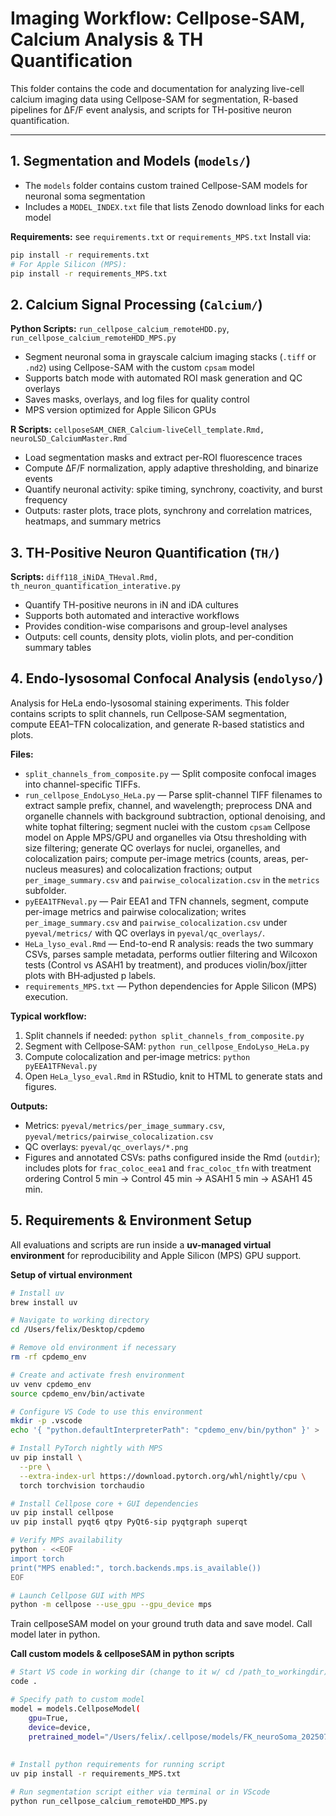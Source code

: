 # Imaging Workflow: Cellpose-SAM, Calcium Analysis & TH Quantification

This folder contains the code and documentation for analyzing live-cell calcium imaging data using Cellpose-SAM for segmentation, R-based pipelines for ΔF/F event analysis, and scripts for TH-positive neuron quantification.

---

## 1. Segmentation and Models (`models/`)
- The `models` folder contains custom trained Cellpose-SAM models for neuronal soma segmentation
- Includes a `MODEL_INDEX.txt` file that lists Zenodo download links for each model

**Requirements:** see `requirements.txt` or `requirements_MPS.txt`
Install via:
```bash
pip install -r requirements.txt
# For Apple Silicon (MPS):
pip install -r requirements_MPS.txt
```


## 2. Calcium Signal Processing (`Calcium/`)
**Python Scripts:** `run_cellpose_calcium_remoteHDD.py`, `run_cellpose_calcium_remoteHDD_MPS.py`
- Segment neuronal soma in grayscale calcium imaging stacks (`.tiff` or `.nd2`) using Cellpose-SAM with the custom `cpsam` model
- Supports batch mode with automated ROI mask generation and QC overlays
- Saves masks, overlays, and log files for quality control
- MPS version optimized for Apple Silicon GPUs

**R Scripts:** `cellposeSAM_CNER_Calcium-liveCell_template.Rmd, neuroLSD_CalciumMaster.Rmd`
- Load segmentation masks and extract per-ROI fluorescence traces
- Compute ΔF/F normalization, apply adaptive thresholding, and binarize events
- Quantify neuronal activity: spike timing, synchrony, coactivity, and burst frequency
- Outputs: raster plots, trace plots, synchrony and correlation matrices, heatmaps, and summary metrics


## 3. TH-Positive Neuron Quantification (`TH/`)

**Scripts:** `diff118_iNiDA_THeval.Rmd, th_neuron_quantification_interative.py`
- Quantify TH-positive neurons in iN and iDA cultures
- Supports both automated and interactive workflows
- Provides condition-wise comparisons and group-level analyses
- Outputs: cell counts, density plots, violin plots, and per-condition summary tables


## 4. Endo-lysosomal Confocal Analysis (`endolyso/`)

Analysis for HeLa endo-lysosomal staining experiments. This folder contains scripts to split channels, run Cellpose‑SAM segmentation, compute EEA1–TFN colocalization, and generate R-based statistics and plots.

**Files:**
- `split_channels_from_composite.py` — Split composite confocal images into channel-specific TIFFs.
- `run_cellpose_EndoLyso_HeLa.py` — Parse split-channel TIFF filenames to extract sample prefix, channel, and wavelength; preprocess DNA and organelle channels with background subtraction, optional denoising, and white tophat filtering; segment nuclei with the custom `cpsam` Cellpose model on Apple MPS/GPU and organelles via Otsu thresholding with size filtering; generate QC overlays for nuclei, organelles, and colocalization pairs; compute per-image metrics (counts, areas, per-nucleus measures) and colocalization fractions; output `per_image_summary.csv` and `pairwise_colocalization.csv` in the `metrics` subfolder.
- `pyEEA1TFNeval.py` — Pair EEA1 and TFN channels, segment, compute per-image metrics and pairwise colocalization; writes `per_image_summary.csv` and `pairwise_colocalization.csv` under `pyeval/metrics/` with QC overlays in `pyeval/qc_overlays/`.
- `HeLa_lyso_eval.Rmd` — End-to-end R analysis: reads the two summary CSVs, parses sample metadata, performs outlier filtering and Wilcoxon tests (Control vs ASAH1 by treatment), and produces violin/box/jitter plots with BH‑adjusted p labels.
- `requirements_MPS.txt` — Python dependencies for Apple Silicon (MPS) execution.

**Typical workflow:**
1. Split channels if needed: `python split_channels_from_composite.py`
2. Segment with Cellpose‑SAM: `python run_cellpose_EndoLyso_HeLa.py`
3. Compute colocalization and per‑image metrics: `python pyEEA1TFNeval.py`
4. Open `HeLa_lyso_eval.Rmd` in RStudio, knit to HTML to generate stats and figures.

**Outputs:**
- Metrics: `pyeval/metrics/per_image_summary.csv`, `pyeval/metrics/pairwise_colocalization.csv`
- QC overlays: `pyeval/qc_overlays/*.png`
- Figures and annotated CSVs: paths configured inside the Rmd (`outdir`); includes plots for `frac_coloc_eea1` and `frac_coloc_tfn` with treatment ordering Control 5 min → Control 45 min → ASAH1 5 min → ASAH1 45 min.


## 5. Requirements & Environment Setup

All evaluations and scripts are run inside a **uv-managed virtual environment** for reproducibility and Apple Silicon (MPS) GPU support.  

**Setup of virtual environment**

```bash
# Install uv
brew install uv

# Navigate to working directory
cd /Users/felix/Desktop/cpdemo

# Remove old environment if necessary
rm -rf cpdemo_env

# Create and activate fresh environment
uv venv cpdemo_env
source cpdemo_env/bin/activate

# Configure VS Code to use this environment
mkdir -p .vscode
echo '{ "python.defaultInterpreterPath": "cpdemo_env/bin/python" }' > .vscode/settings.json

# Install PyTorch nightly with MPS
uv pip install \
  --pre \
  --extra-index-url https://download.pytorch.org/whl/nightly/cpu \
  torch torchvision torchaudio

# Install Cellpose core + GUI dependencies
uv pip install cellpose
uv pip install pyqt6 qtpy PyQt6-sip pyqtgraph superqt

# Verify MPS availability
python - <<EOF
import torch
print("MPS enabled:", torch.backends.mps.is_available())
EOF

# Launch Cellpose GUI with MPS
python -m cellpose --use_gpu --gpu_device mps
```

Train cellposeSAM model on your ground truth data and save model. Call model later in python.


**Call custom models & cellposeSAM in python scripts**

```bash
# Start VS code in working dir (change to it w/ cd /path_to_workingdir)
code . 

# Specify path to custom model 
model = models.CellposeModel(
    gpu=True,
    device=device,
    pretrained_model="/Users/felix/.cellpose/models/FK_neuroSoma_20250707"
	
	
# Install python requirements for running script 
uv pip install -r requirements_MPS.txt

# Run segmentation script either via terminal or in VScode
python run_cellpose_calcium_remoteHDD_MPS.py

